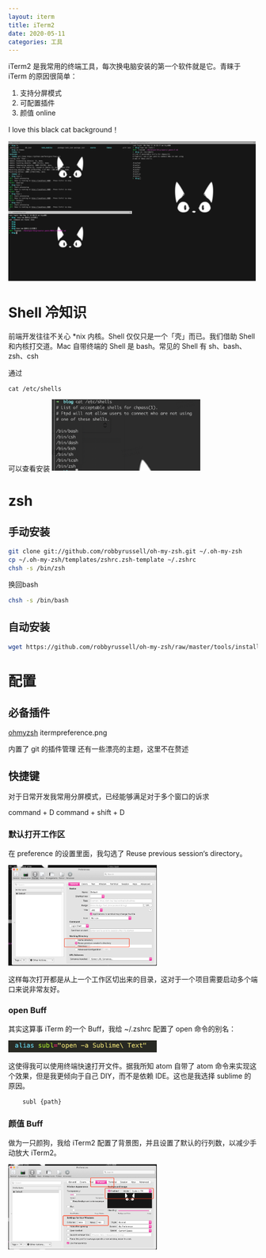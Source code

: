 ```yaml
---
layout: iterm
title: iTerm2
date: 2020-05-11
categories: 工具
---
```

iTerm2 是我常用的终端工具，每次换电脑安装的第一个软件就是它。青睐于 iTerm 的原因很简单：

<!-- more -->

1. 支持分屏模式
2. 可配置插件
3. 颜值 online

I love this black cat background！

<img src="/images/iterm.png"  width="500px"/>

# Shell 冷知识

前端开发往往不关心 *nix 内核。Shell 仅仅只是一个「壳」而已。我们借助 Shell 和内核打交道。Mac 自带终端的 Shell 是 bash。常见的 Shell 有 sh、bash、zsh、csh

通过

```
cat /etc/shells
```

可以查看安装
<img src="/images/cat.png"  width="300px"/>

# zsh
## 手动安装
```sh
git clone git://github.com/robbyrussell/oh-my-zsh.git ~/.oh-my-zsh
cp ~/.oh-my-zsh/templates/zshrc.zsh-template ~/.zshrc
chsh -s /bin/zsh
```

换回bash

```sh
chsh -s /bin/bash
```

## 自动安装
```sh
wget https://github.com/robbyrussell/oh-my-zsh/raw/master/tools/install.sh -O - | sh
```

# 配置

## 必备插件
[ohmyzsh](https://github.com/ohmyzsh/ohmyzsh)
itermpreference.png

内置了 git 的插件管理 还有一些漂亮的主题，这里不在赘述

## 快捷键

对于日常开发我常用分屏模式，已经能够满足对于多个窗口的诉求

command + D
command + shift + D

### 默认打开工作区


在 preference 的设置里面，我勾选了 Reuse previous session‘s directory。

<img src="/images/itermpreference.png"  width="300px"/>

这样每次打开都是从上一个工作区切出来的目录，这对于一个项目需要启动多个端口来说非常友好。

### open Buff

其实这算事 iTerm 的一个 Buff，我给 ~/.zshrc 配置了 open 命令的别名：

<img src="/images/itermalias.png"  width="300px"/>

这使得我可以使用终端快速打开文件。据我所知 atom 自带了 atom 命令来实现这个效果，但是我更倾向于自己 DIY，而不是依赖 IDE。这也是我选择 sublime 的原因。

```sh
	subl {path}
```

### 颜值 Buff

做为一只颜狗，我给 iTerm2 配置了背景图，并且设置了默认的行列数，以减少手动放大 iTerm2。

<img src="/images/itermbg.png"  width="300px"/>
